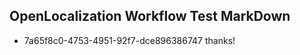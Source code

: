 ## OpenLocalization Workflow Test MarkDown
* 7a65f8c0-4753-4951-92f7-dce896386747 
thanks!<!--HONumber=Mar16_HO3-->
